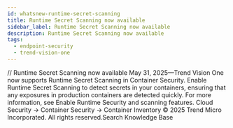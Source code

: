 ```yaml
---
id: whatsnew-runtime-secret-scanning
title: Runtime Secret Scanning now available
sidebar_label: Runtime Secret Scanning now available
description: Runtime Secret Scanning now available
tags:
  - endpoint-security
  - trend-vision-one
---
```


/*<![CDATA[*/ $('#title').html($('meta[name=map-description]').attr('content')); /*]]>*/ Runtime Secret Scanning now available May 31, 2025—Trend Vision One now supports Runtime Secret Scanning in Container Security. Enable Runtime Secret Scanning to detect secrets in your containers, ensuring that any exposures in production containers are detected quickly. For more information, see Enable Runtime Security and scanning features. Cloud Security → Container Security → Container Inventory © 2025 Trend Micro Incorporated. All rights reserved.Search Knowledge Base